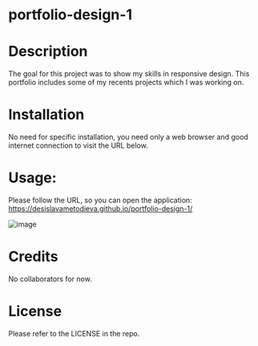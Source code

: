 # portfolio-design-1

# Description

The goal for this project was to show my skills in responsive design. This portfolio includes some of my recents projects which I was working on.

# Installation

No need for specific installation, you need only a web browser and good internet connection to visit the URL below.

# Usage:

Please follow the URL, so you can open the application: https://desislavametodieva.github.io/portfolio-design-1/

![image](https://user-images.githubusercontent.com/82023025/205747862-bf216011-98d8-481e-bba3-28b9984e0c29.png)

# Credits
No collaborators for now.

# License
Please refer to the LICENSE in the repo.